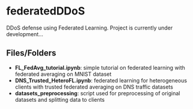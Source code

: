 # federatedDDoS
DDoS defense using Federated Learning. Project is currently under development...

## Files/Folders
- **FL_FedAvg_tutorial.ipynb**: simple tutorial on federated learning with federated averaging on MNIST dataset
- **DNS_Trusted_HeteroFL.ipynb**: federated learning for heterogeneous clients with trusted federated averaging on DNS traffic datasets
- **datasets_preprocessing**: script used for preprocessing of original datasets and splitting data to clients